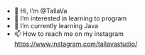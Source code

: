 - 👋 Hi, I’m @TallaVa
- 👀 I’m interested in learning to program
- 🌱 I’m currently learning Java
- 📫 How to reach me on my instagram https://www.instagram.com/tallavastudio/

<!---
TallaVa/TallaVa is a ✨ special ✨ repository because its `README.md` (this file) appears on your GitHub profile.
You can click the Preview link to take a look at your changes.
--->
